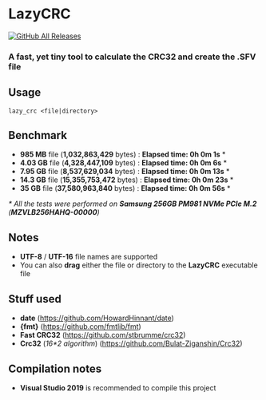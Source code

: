 # **LazyCRC**

[![GitHub All Releases](https://img.shields.io/github/downloads/iArtorias/lazy_crc/total.svg)](https://github.com/iArtorias/lazy_crc/releases)

### A fast, yet tiny tool to calculate the CRC32 and create the .SFV file

## Usage

```
lazy_crc <file|directory>
```

## Benchmark

- **985 MB** file (**1,032,863,429** bytes) : **Elapsed time: 0h 0m 1s** *
- **4.03 GB** file (**4,328,447,109** bytes) : **Elapsed time: 0h 0m 6s** *
- **7.95 GB** file (**8,537,629,034** bytes) : **Elapsed time: 0h 0m 13s** *
- **14.3 GB** file (**15,355,753,472** bytes) : **Elapsed time: 0h 0m 23s** *
- **35 GB** file (**37,580,963,840** bytes) : **Elapsed time: 0h 0m 56s** *

_* All the tests were performed on **Samsung 256GB PM981 NVMe PCIe M.2** (**MZVLB256HAHQ-00000**)_

## Notes
- **UTF-8** / **UTF-16** file names are supported
- You can also **drag** either the file or directory to the **LazyCRC** executable file

## Stuff used

- **date** (https://github.com/HowardHinnant/date)
- **{fmt}** (https://github.com/fmtlib/fmt)
- **Fast CRC32** (https://github.com/stbrumme/crc32)
- **Crc32** (_16*2 algorithm_) (https://github.com/Bulat-Ziganshin/Crc32)

## Compilation notes

- **Visual Studio 2019** is recommended to compile this project
